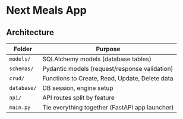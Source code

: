 # Next Meals App

## Architecture



| Folder | Purpose |
|--------|---------|
`models/` | SQLAlchemy models (database tables)
`schemas/` | Pydantic models (request/response validation)
`crud/` | Functions to Create, Read, Update, Delete data
`database/` | DB session, engine setup
`api/` | API routes split by feature
`main.py` | Tie everything together (FastAPI app launcher)